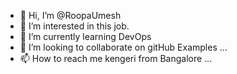 - 👋 Hi, I’m @RoopaUmesh
- 👀 I’m interested in this job.
- 🌱 I’m currently learning DevOps
- 💞️ I’m looking to collaborate on gitHub Examples ...
- 📫 How to reach me kengeri from Bangalore ...

<!---
RoopaUmesh/RoopaUmesh is a ✨ special ✨ repository because its `README.md` (this file) appears on your GitHub profile.
You can click the Preview link to take a look at your changes.
--->
